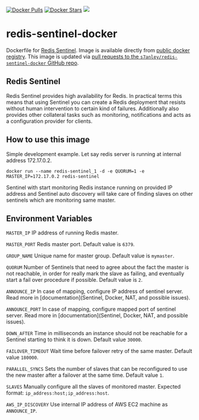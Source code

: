 [![Docker Pulls](https://img.shields.io/docker/pulls/s7anley/redis-sentinel-docker.svg)](https://hub.docker.com/r/s7anley/redis-sentinel-docker/) [![Docker Stars](https://img.shields.io/docker/stars/s7anley/redis-sentinel-docker.svg)](https://hub.docker.com/r/s7anley/redis-sentinel-docker/) [![](https://badge.imagelayers.io/s7anley/redis-sentinel-docker:latest.svg)](https://imagelayers.io/?images=s7anley/redis-sentinel-docker:latest)

redis-sentinel-docker
===

Dockerfile for [Redis Sentinel](http://redis.io/topics/sentinel). Image is available directly from [public docker registry](https://registry.hub.docker.com/).
This image is updated via [pull requests to the `s7anley/redis-sentinel-docker` GitHub repo](https://github.com/s7anley/redis-sentinel-docker).

Redis Sentinel
---
Redis Sentinel provides high availability for Redis. In practical terms this means that using Sentinel you can create a Redis deployment that resists without human intervention to certain kind of failures.
Additionally also provides other collateral tasks such as monitoring, notifications and acts as a configuration provider for clients.

How to use this image
---
Simple development example. Let say redis server is running at internal address 172.17.0.2.

`docker run --name redis-sentinel_1 -d -e QUORUM=1 -e MASTER_IP=172.17.0.2 redis-sentinel`

Sentinel with start monitoring Redis instance running on provided IP address and Sentinel auto discovery will take care of finding slaves on other sentinels which are monitoring same master.

Environment Variables
---
`MASTER_IP`
IP address of running Redis master.

`MASTER_PORT`
Redis master port. Default value is `6379`.

`GROUP_NAME`
Unique name for master group. Default value is `mymaster`.

`QUORUM`
Number of Sentinels that need to agree about the fact the master is not reachable, in order for really mark the slave as failing, and eventually start a fail over procedure if possible.
Default value is `2`.

`ANNOUNCE_IP`
In case of mapping, configure IP address of sentinel server. Read more in [documentation](Sentinel, Docker, NAT, and possible issues).

`ANNOUNCE_PORT`
In case of mapping, configure mapped port of sentinel server. Read more in [documentation](Sentinel, Docker, NAT, and possible issues).

`DOWN_AFTER`
Time in milliseconds an instance should not be reachable for a Sentinel starting to think it is down. Default value `30000`.

`FAILOVER_TIMEOUT`
Wait time before failover retry of the same master. Default value `180000`.

`PARALLEL_SYNCS`
Sets the number of slaves that can be reconfigured to use the new master after a failover at the same time. Default value `1`.

`SLAVES`
Manually configure all the slaves of monitored master. Expected format: `ip_address:host;ip_address:host`.

`AWS_IP_DISCOVERY`
Use internal IP address of AWS EC2 machine as `ANNOUNCE_IP`.
